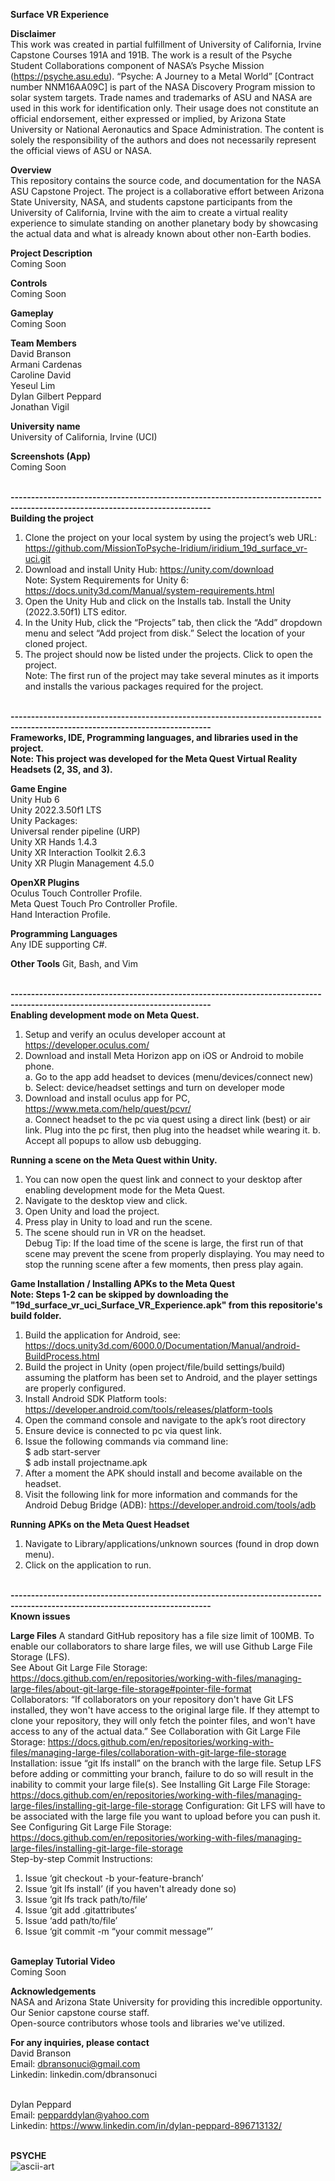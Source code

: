 **Surface VR Experience** <br>

**Disclaimer** <br>
This work was created in partial fulfillment of University of California, Irvine Capstone Courses 191A and 191B. The work is a result of the Psyche Student Collaborations component of NASA’s Psyche Mission (https://psyche.asu.edu). “Psyche: A Journey to a Metal World” [Contract number NNM16AA09C] is part of the NASA Discovery Program mission to solar system targets. Trade names and trademarks of ASU and NASA are used in this work for identification only. Their usage does not constitute an official endorsement, either expressed or implied, by Arizona State University or National Aeronautics and Space Administration. The content is solely the responsibility of the authors and does not necessarily represent the official views of ASU or NASA. <br>

**Overview** <br>
This repository contains the source code, and documentation for the NASA ASU Capstone Project. The project is a collaborative effort between Arizona State University, NASA, and students capstone participants from the University of California, Irvine with the aim to create a virtual reality experience to simulate standing on another planetary body by showcasing the actual data and what is already known about other non-Earth bodies.

**Project Description** <br>
Coming Soon <br>

**Controls** <br>
Coming Soon <br>

**Gameplay** <br>
Coming Soon <br>

**Team Members** <br>
David Branson <br>
Armani Cardenas <br>
Caroline David <br>
Yeseul Lim <br>
Dylan Gilbert Peppard <br>
Jonathan Vigil <br>

**University name** <br>
University of California, Irvine (UCI)

**Screenshots (App)** <br>
Coming Soon <br><br>

**-----------------------------------------------------------------------------------------------------------------------------** <br>
**Building the project** <br>

1. Clone the project on your local system by using the project’s web URL: https://github.com/MissionToPsyche-Iridium/iridium_19d_surface_vr-uci.git <br>
2. Download and install Unity Hub: https://unity.com/download <br>
Note: System Requirements for Unity 6: https://docs.unity3d.com/Manual/system-requirements.html <br>
3. Open the Unity Hub and click on the Installs tab. Install the Unity (2022.3.50f1) LTS editor. <br>
4. In the Unity Hub, click the “Projects” tab, then click the “Add” dropdown menu and select “Add project from disk.” Select the location of your cloned project. <br>
5. The project should now be listed under the projects. Click to open the project. <br>
Note: The first run of the project may take several minutes as it imports and installs the various packages required for the project. <br><br>

**-----------------------------------------------------------------------------------------------------------------------------** <br>
**Frameworks, IDE, Programming languages, and libraries used in the project.** <br>
**Note: This project was developed for the Meta Quest Virtual Reality Headsets (2, 3S, and 3).** <br>

**Game Engine** <br>
Unity Hub 6 <br>
Unity 2022.3.50f1 LTS <br>
Unity Packages: <br>
Universal render pipeline (URP) <br>
Unity XR Hands 1.4.3 <br>
Unity XR Interaction Toolkit 2.6.3 <br>
Unity XR Plugin Management 4.5.0 <br>

**OpenXR Plugins** <br>
Oculus Touch Controller Profile. <br>
Meta Quest Touch Pro Controller Profile. <br>
Hand Interaction Profile. <br>

**Programming Languages** <br>
Any IDE supporting C#. <br>

**Other Tools**
Git, Bash, and Vim <br><br>

**-----------------------------------------------------------------------------------------------------------------------------** <br>
**Enabling development mode on Meta Quest.**
1. Setup and verify an oculus developer account at https://developer.oculus.com/ <br>
2. Download and install Meta Horizon app on iOS or Android to mobile phone. <br>
a. Go to the app add headset to devices (menu/devices/connect new) <br>
b. Select: device/headset settings and turn on developer mode <br>
3. Download and install oculus app for PC, https://www.meta.com/help/quest/pcvr/ <br>
a. Connect headset to the pc via quest using a direct link (best) or air link. Plug into the pc first, then plug into the headset while wearing it.
b. Accept all popups to allow usb debugging. <br>

**Running a scene on the Meta Quest within Unity.** <br>
1. You can now open the quest link and connect to your desktop after enabling development mode for the Meta Quest.<br>
2. Navigate to the desktop view and click. <br>
3. Open Unity and load the project.<br>
4. Press play in Unity to load and run the scene. <br>
5. The scene should run in VR on the headset.<br>
Debug Tip: If the load time of the scene is large, the first run of that scene may prevent the scene from properly displaying. You may need to stop the running scene after a few moments, then press play again. <br>

**Game Installation / Installing APKs to the Meta Quest** <br>
**Note: Steps 1-2 can be skipped by downloading the "19d_surface_vr_uci_Surface_VR_Experience.apk" from this repositorie's build folder.**
1. Build the application for Android, see: https://docs.unity3d.com/6000.0/Documentation/Manual/android-BuildProcess.html <br>
2. Build the project in Unity (open project/file/build settings/build) assuming the platform has been set to Android, and the player settings are properly configured. <br>
3. Install Android SDK Platform tools: https://developer.android.com/tools/releases/platform-tools<br>
4. Open the command console and navigate to the apk’s root directory <br>
5. Ensure device is connected to pc via quest link. <br>
5. Issue the following commands via command line: <br>
$ adb start-server<br>
$ adb install projectname.apk<br>
6. After a moment the APK should install and become available on the headset.<br>
7. Visit the following link for more information and commands for the Android Debug Bridge (ADB): https://developer.android.com/tools/adb <br>

**Running APKs on the Meta Quest Headset** <br>
1. Navigate to Library/applications/unknown sources (found in drop down menu). <br>
2. Click on the application to run. <br><br>


**-----------------------------------------------------------------------------------------------------------------------------** <br>
**Known issues** <br>

**Large Files**
A standard GitHub repository has a file size limit of 100MB. To enable our collaborators to share large files, we will use Github Large File Storage (LFS). <br>
See About Git Large File Storage: https://docs.github.com/en/repositories/working-with-files/managing-large-files/about-git-large-file-storage#pointer-file-format <br>
Collaborators: “If collaborators on your repository don't have Git LFS installed, they won't have access to the original large file. If they attempt to clone your repository, they will only fetch the pointer files, and won't have access to any of the actual data.” See Collaboration with Git Large File Storage: https://docs.github.com/en/repositories/working-with-files/managing-large-files/collaboration-with-git-large-file-storage <br>
Installation: issue “git lfs install” on the branch with the large file. Setup LFS before adding or committing your branch, failure to do so will result in the inability to commit your large file(s). See Installing Git Large File Storage: https://docs.github.com/en/repositories/working-with-files/managing-large-files/installing-git-large-file-storage
Configuration: Git LFS will have to be associated with the large file you want to upload before you can push it. See Configuring Git Large File Storage: https://docs.github.com/en/repositories/working-with-files/managing-large-files/installing-git-large-file-storage <br>
Step-by-step Commit Instructions:
1. Issue ‘git checkout -b your-feature-branch’ <br>
2. Issue ‘git lfs install’ (if you haven't already done so) <br>
2. Issue ‘git lfs track path/to/file’ <br>
3. Issue ‘git add .gitattributes’ <br>
4. Issue ‘add path/to/file’ <br>
5. Issue ‘git commit -m “your commit message”’ <br><br>

**Gameplay Tutorial Video** <br>
Coming Soon <br>

**Acknowledgements** <br>
NASA and Arizona State University for providing this incredible opportunity. <br>
Our Senior capstone course staff. <br>
Open-source contributors whose tools and libraries we've utilized. <br>

**For any inquiries, please contact** <br>
David Branson <br>
Email:      dbransonuci@gmail.com <br>
Linkedin: linkedin.com/dbransonuci <br><br>

Dylan Peppard <br>
Email:      pepparddylan@yahoo.com <br>
Linkedin: https://www.linkedin.com/in/dylan-peppard-896713132/ <br><br>

**PSYCHE** <br>
![ascii-art](https://github.com/user-attachments/assets/c1ce6681-3cf1-4fed-b103-555c487d8520)


